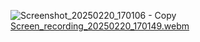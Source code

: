 
![Screenshot_20250220_170106 - Copy](https://github.com/user-attachments/assets/4f7716b1-fff1-4ace-ab30-3745019caa0a)
[Screen_recording_20250220_170149.webm](https://github.com/user-attachments/assets/b5d1f957-6a21-47a7-b5a4-6f902362c07d)
